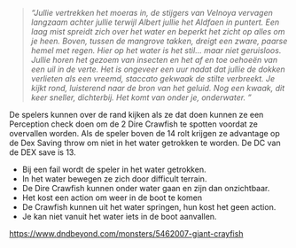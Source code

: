 > *“Jullie vertrekken het moeras in, de stijgers van Velnoya vervagen langzaam achter jullie terwijl Albert jullie  het Aldfaen  in puntert. Een laag mist spreidt zich over het water en beperkt het zicht op alles om je heen. Boven, tussen de mangrove takken, dreigt een zware, paarse hemel met regen. Hier op het water is het stil… maar niet geruisloos. Jullie horen het gezoem van insecten en het af en toe oehoeën van een uil in de verte. Het is ongeveer een uur nadat dat jullie de dokken verlieten als een vreemd, staccato gekwaak de stilte verbreekt. Je kijkt rond, luisterend naar de bron van het geluid. Nog een kwaak, dit keer sneller, dichterbij. Het komt van onder je, onderwater. ”*

De spelers kunnen over de rand kijken als ze dat doen kunnen ze een Perception check doen om de 2 Dire Crawfish te spotten voordat ze overvallen worden. Als de speler boven de 14 rolt krijgen ze advantage op de Dex Saving throw om niet in het water getrokken te worden. De DC van de DEX save is 13.

- Bij een fail wordt de speler in het water getrokken. 
- In het water bewegen ze zich door difficult terrain. 
- De Dire Crawfish kunnen onder water gaan en zijn dan onzichtbaar. 
- Het kost een action om weer in de boot te komen
- De Crawfish kunnen uit het water springen, hun kost het geen action.
- Je kan niet vanuit het water iets in de boot aanvallen.

https://www.dndbeyond.com/monsters/5462007-giant-crayfish